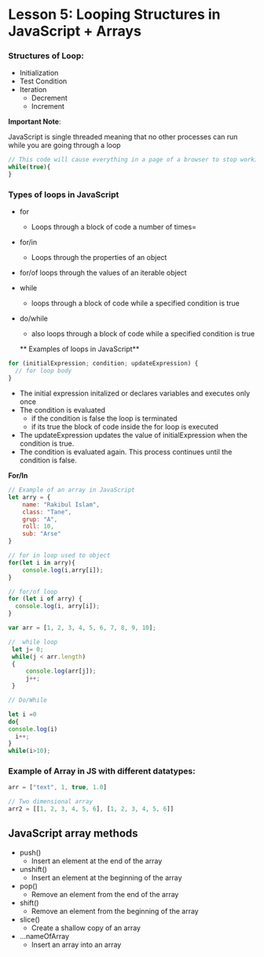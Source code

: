 # Lesson 5: Looping Structures in JavaScript + Arrays

### Structures of Loop:
- Initialization
- Test Condition
- Iteration
  - Decrement
  - Increment

**Important Note**:

JavaScript is single threaded meaning that no other processes can run while you are going through a loop

```JavaScript
// This code will cause everything in a page of a browser to stop working if it is written in the console
while(true){
}
```

### Types of loops in JavaScript
- for
    - Loops through a block of code a number of times=
- for/in
    - Loops through the properties of an object
- for/of
    loops through the values of an iterable object
- while
    - loops through a block of code while a specified condition is true
- do/while
    - also loops through a block of code while a specified condition is true

  ** Examples of loops in JavaScript**

```javascript
for (initialExpression; condition; updateExpression) {
  // for loop body
}
```

- The initial expression initalized or declares variables and executes only once
- The condition is evaluated
  - if the condition is false the loop is terminated
  - if its true the block of code inside the for loop is executed
- The updateExpression updates the value of initialExpression when the condition is true.
- The condition is evaluated again. This process continues until the condition is false.

**For/In**

```javascript
// Example of an array in JavaScript
let arry = {
    name: "Rakibul Islam",
    class: "Tane",
    grup: "A",
    roll: 10,
    sub: "Arse"
}

// for in loop used to object
for(let i in arry){
    console.log(i,arry[i]);
}

// for/of loop
for (let i of arry) {
  console.log(i, arry[i]);
}

var arr = [1, 2, 3, 4, 5, 6, 7, 8, 9, 10];

//  while loop
 let j= 0;
 while(j < arr.length)
 {
     console.log(arr[j]);
     j++;
 }

// Do/While

let i =0
do{
console.log(i)
  i++;
}
while(i>10);
```

### Example of Array in JS with different datatypes:

```javascript
arr = ["text", 1, true, 1.0]

// Two dimensional array
arr2 = [[1, 2, 3, 4, 5, 6], [1, 2, 3, 4, 5, 6]]
```

## JavaScript array methods
- push()
    - Insert an element at the end of the array
- unshift()
    - Insert an element at the beginning of the array
- pop()
    - Remove an element from the end of the array
- shift()
    - Remove an element from the beginning of the array
- slice()
    - Create a shallow copy of an array
- ...nameOfArray
    - Insert an array into an array


